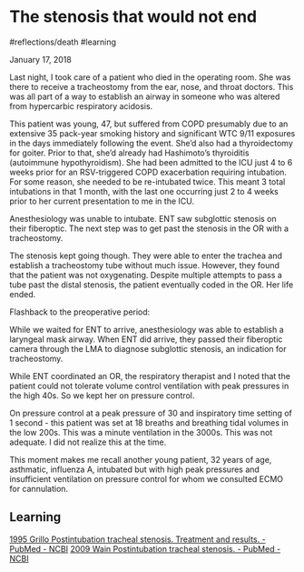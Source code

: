 # The stenosis that would not end
#reflections/death
#learning

January 17, 2018

Last night, I took care of a patient who died in the operating room. She was there to receive a tracheostomy from the ear, nose, and throat doctors. This was all part of a way to establish an airway in someone who was altered from hypercarbic respiratory acidosis.

This patient was young, 47, but suffered from COPD presumably due to an extensive 35 pack-year smoking history and significant WTC 9/11 exposures in the days immediately following the event. She’d also had a thyroidectomy for goiter. Prior to that, she’d already had Hashimoto’s thyroiditis (autoimmune hypothyroidism). She had been admitted to the ICU just 4 to 6 weeks prior for an RSV-triggered COPD exacerbation requiring intubation. For some reason, she needed to be re-intubated twice. This meant 3 total intubations in that 1 month, with the last one occurring just 2 to 4 weeks prior to her current presentation to me in the ICU.

Anesthesiology was unable to intubate. ENT saw subglottic stenosis on their fiberoptic. The next step was to get past the stenosis in the OR with a tracheostomy.

The stenosis kept going though. They were able to enter the trachea and establish a tracheostomy tube without much issue. However, they found that the patient was not oxygenating. Despite multiple attempts to pass a tube past the distal stenosis, the patient eventually coded in the OR. Her life ended.

Flashback to the preoperative period:

While we waited for ENT to arrive, anesthesiology was able to establish a laryngeal mask airway. When ENT did arrive, they passed their fiberoptic camera through the LMA to diagnose subglottic stenosis, an indication for tracheostomy.

While ENT coordinated an OR, the respiratory therapist and I noted that the patient could not tolerate volume control ventilation with peak pressures in the high 40s. So we kept her on pressure control.

On pressure control at a peak pressure of 30 and inspiratory time setting of 1 second - this patient was set at 18 breaths and breathing tidal volumes in the low 200s. This was a minute ventilation in the 3000s. This was not adequate. I did not realize this at the time.

This moment makes me recall another young patient, 32 years of age, asthmatic, influenza A, intubated but with high peak pressures and insufficient ventilation on pressure control for whom we consulted ECMO for cannulation.

## Learning
[1995 Grillo Postintubation tracheal stenosis. Treatment and results.  - PubMed - NCBI](https://www.ncbi.nlm.nih.gov/pubmed/7877309)
[2009 Wain Postintubation tracheal stenosis.  - PubMed - NCBI](https://www.ncbi.nlm.nih.gov/pubmed/19942129)